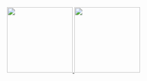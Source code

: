 <div align="center">
	<a href="https://github.com/anthonyleier">
	<img height="150em" src="https://github-readme-stats.vercel.app/api?username=anthonyleier&show_icons=true&theme=blue-green&include_all_commits=true&count_private=true"/>
	<img height="150em" src="https://github-readme-stats.vercel.app/api/top-langs/?username=anthonyleier&layout=compact&langs_count=8&theme=blue-green"/>
</div>
